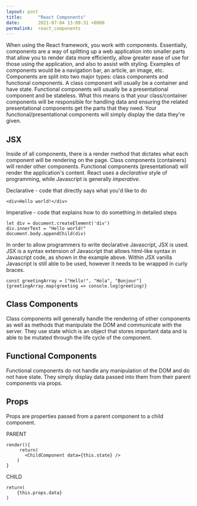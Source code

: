 ```yaml
---
layout: post
title:      "React Components"
date:       2021-07-04 13:09:31 +0000
permalink:  react_components
---
```



When using the React framework, you work with components. Essentially, components are a way of splitting up a web application into smaller parts that allow you to render data more efficiently, allow greater ease of use for those using the application, and also to assist with styling. Examples of components would be a navigation bar, an article, an image, etc. Components are split into two major types: class components and functional components. A class component will usually be a container and have state. Functional components will usually be a presentational component and be stateless. What this means is that your class/container components will be responsible for handling data and ensuring the related presentational components get the parts that they need. Your functional/presentational components will simply display the data they're given. 

## JSX
Inside of all components, there is a render method that dictates what each component will be rendering on the page. Class components (containers) will render other components. Functional components (presentational) will render the application's content. React uses a *declarative* style of programming, while Javascript is generally *imperative*. 

Declarative - code that directly says what you'd like to do
```
<div>Hello world!</div>
```

Imperative - code that explains how to do something in detailed steps
```
let div = document.createElement('div')
div.innerText = "Hello world!"
document.body.appendChild(div)
```

In order to allow programmers to write declarative Javascript, JSX is used. JSX is a syntax extension of Javascript that allows html-like syntax in Javascript code, as shown in the example above. Within JSX vanilla Javascript is still able to be used, however it needs to be wrapped in curly braces.
```
const greetingArray = ["Hello!", "Hola", "Bonjour"]
{greetingArray.map(greeting => console.log(greeting)}
```

## Class Components
Class components will generally handle the rendering of other components as well as methods that manipulate the DOM and communicate with the server. They use state which is an object that stores important data and is able to be mutated through the life cycle of the component.

## Functional Components
Functional components do not handle any manipulation of the DOM and do not have state. They simply display data passed into them from their parent components via props. 

## Props
Props are properties passed from a parent component to a child component. 

PARENT
```
render(){
     return(
       <ChildComponent data={this.state} />
	)
}
```

CHILD
```
return(
    {this.props.data}
)

```
